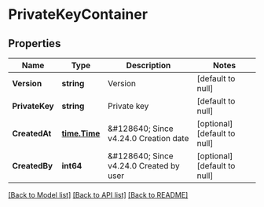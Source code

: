# PrivateKeyContainer

## Properties
Name | Type | Description | Notes
------------ | ------------- | ------------- | -------------
**Version** | **string** | Version | [default to null]
**PrivateKey** | **string** | Private key | [default to null]
**CreatedAt** | [**time.Time**](time.Time.md) | &amp;#128640; Since v4.24.0  Creation date | [optional] [default to null]
**CreatedBy** | **int64** | &amp;#128640; Since v4.24.0  Created by user | [optional] [default to null]

[[Back to Model list]](../README.md#documentation-for-models) [[Back to API list]](../README.md#documentation-for-api-endpoints) [[Back to README]](../README.md)

